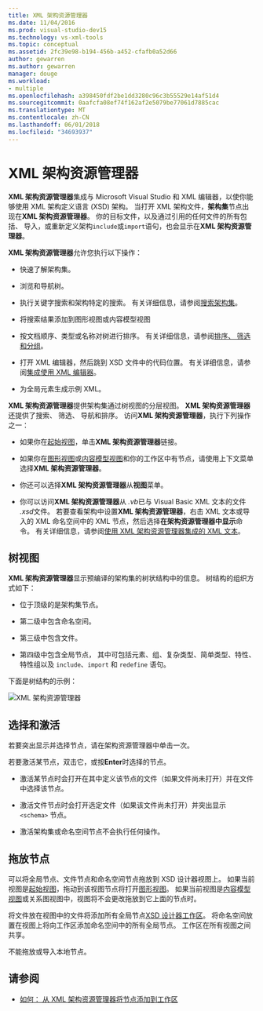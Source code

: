 ```yaml
---
title: XML 架构资源管理器
ms.date: 11/04/2016
ms.prod: visual-studio-dev15
ms.technology: vs-xml-tools
ms.topic: conceptual
ms.assetid: 2fc39e98-b194-456b-a452-cfafb0a52d66
author: gewarren
ms.author: gewarren
manager: douge
ms.workload:
- multiple
ms.openlocfilehash: a398450fdf2be1dd3280c96c3b55529e14af51d4
ms.sourcegitcommit: 0aafcfa08ef74f162af2e5079be77061d7885cac
ms.translationtype: MT
ms.contentlocale: zh-CN
ms.lasthandoff: 06/01/2018
ms.locfileid: "34693937"
---
```

# <a name="xml-schema-explorer"></a>XML 架构资源管理器

**XML 架构资源管理器**集成与 Microsoft Visual Studio 和 XML 编辑器，以使你能够使用 XML 架构定义语言 (XSD) 架构。 当打开 XML 架构文件，**架构集**节点出现在**XML 架构资源管理器**。 你的目标文件，以及通过引用的任何文件的所有包括、 导入，或重新定义架构`include`或`import`语句，也会显示在**XML 架构资源管理器**。

 **XML 架构资源管理器**允许您执行以下操作：

-   快速了解架构集。

-   浏览和导航树。

-   执行关键字搜索和架构特定的搜索。 有关详细信息，请参阅[搜索架构集](../xml-tools/searching-the-schema-set.md)。

-   将搜索结果添加到图形视图或内容模型视图

-   按文档顺序、类型或名称对树进行排序。 有关详细信息，请参阅[排序、 筛选和分组](../xml-tools/sorting-filtering-and-grouping-xml-schema-explorer.md)。

-   打开 XML 编辑器，然后跳到 XSD 文件中的代码位置。 有关详细信息，请参阅[集成使用 XML 编辑器](../xml-tools/integration-with-xml-editor.md)。

-   为全局元素生成示例 XML。

**XML 架构资源管理器**提供架构集通过树视图的分层视图。 **XML 架构资源管理器**还提供了搜索、 筛选、 导航和排序。 访问**XML 架构资源管理器**，执行下列操作之一：

-   如果你在[起始视图](../xml-tools/start-view.md)，单击**XML 架构资源管理器**链接。

-   如果你在[图形视图](../xml-tools/graph-view.md)或[内容模型视图](../xml-tools/content-model-view.md)和你的工作区中有节点，请使用上下文菜单选择**XML 架构资源管理器**。

-   你还可以选择**XML 架构资源管理器**从**视图**菜单。

-   你可以访问**XML 架构资源管理器**从 *.vb*已与 Visual Basic XML 文本的文件 *.xsd*文件。 若要查看架构中设置**XML 架构资源管理器**，右击 XML 文本或导入的 XML 命名空间中的 XML 节点，然后选择**在架构资源管理器中显示**命令。 有关详细信息，请参阅[使用 XML 架构资源管理器集成的 XML 文本](../xml-tools/integration-of-xml-literals-with-xml-schema-explorer.md)。

## <a name="tree-view"></a>树视图
 **XML 架构资源管理器**显示预编译的架构集的树状结构中的信息。 树结构的组织方式如下：

-   位于顶级的是架构集节点。

-   第二级中包含命名空间。

-   第三级中包含文件。

-   第四级中包含全局节点， 其中可包括元素、组、复杂类型、简单类型、特性、特性组以及 `include`、`import` 和 `redefine` 语句。

下面是树结构的示例：

![XML 架构资源管理器](../xml-tools/media/xmlschemaexplorer.gif "XMLSchemaExplorer")

## <a name="selection-and-activation"></a>选择和激活
 若要突出显示并选择节点，请在架构资源管理器中单击一次。

 若要激活某节点，双击它，或按**Enter**时选择的节点。

-   激活某节点时会打开在其中定义该节点的文件（如果文件尚未打开）并在文件中选择该节点。

-   激活文件节点时会打开选定文件（如果该文件尚未打开）并突出显示 `<schema>` 节点。

-   激活架构集或命名空间节点不会执行任何操作。

## <a name="drag-and-drop-nodes"></a>拖放节点
 可以将全局节点、文件节点和命名空间节点拖放到 XSD 设计器视图上。 如果当前视图是[起始视图](../xml-tools/start-view.md)，拖动到该视图节点将打开[图形视图](../xml-tools/graph-view.md)。 如果当前视图是[内容模型视图](../xml-tools/content-model-view.md)或关系图视图中，视图将不会更改拖放到它上面的节点时。

 将文件放在视图中的文件将添加所有全局节点[XSD 设计器工作区](../xml-tools/xml-schema-designer-workspace.md)。 将命名空间放置在视图上将向工作区添加命名空间中的所有全局节点。 工作区在所有视图之间共享。

 不能拖放或导入本地节点。

## <a name="see-also"></a>请参阅

- [如何： 从 XML 架构资源管理器将节点添加到工作区](../xml-tools/how-to-add-nodes-to-the-workspace-from-the-xml-schema-explorer.md)